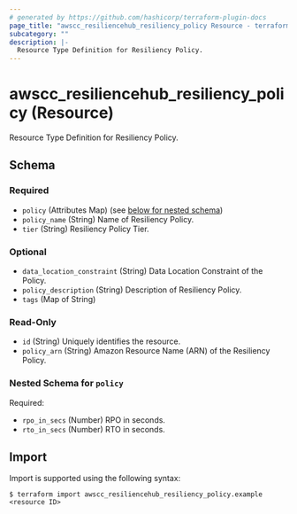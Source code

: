 ```yaml
---
# generated by https://github.com/hashicorp/terraform-plugin-docs
page_title: "awscc_resiliencehub_resiliency_policy Resource - terraform-provider-awscc"
subcategory: ""
description: |-
  Resource Type Definition for Resiliency Policy.
---
```


# awscc_resiliencehub_resiliency_policy (Resource)

Resource Type Definition for Resiliency Policy.



<!-- schema generated by tfplugindocs -->
## Schema

### Required

- `policy` (Attributes Map) (see [below for nested schema](#nestedatt--policy))
- `policy_name` (String) Name of Resiliency Policy.
- `tier` (String) Resiliency Policy Tier.

### Optional

- `data_location_constraint` (String) Data Location Constraint of the Policy.
- `policy_description` (String) Description of Resiliency Policy.
- `tags` (Map of String)

### Read-Only

- `id` (String) Uniquely identifies the resource.
- `policy_arn` (String) Amazon Resource Name (ARN) of the Resiliency Policy.

<a id="nestedatt--policy"></a>
### Nested Schema for `policy`

Required:

- `rpo_in_secs` (Number) RPO in seconds.
- `rto_in_secs` (Number) RTO in seconds.

## Import

Import is supported using the following syntax:

```shell
$ terraform import awscc_resiliencehub_resiliency_policy.example <resource ID>
```
